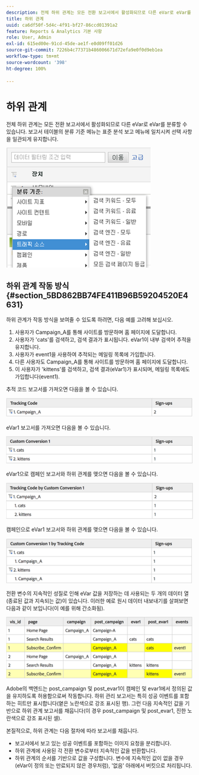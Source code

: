 ```yaml
---
description: 전체 하위 관계는 모든 전환 보고서에서 활성화되므로 다른 eVar로 eVar를 분류할 수 있습니다. 보고서 테이블의 분류 기준 메뉴는 표준 분석 보고 메뉴에 일치시켜 선택 사항을 일관되게 유지합니다.
title: 하위 관계
uuid: ca6df50f-5d4c-4f91-bf27-86ccd01391a2
feature: Reports & Analytics 기본 사항
role: User, Admin
exl-id: 615ed00e-91cd-45de-ae1f-e0d09ff01d26
source-git-commit: 7226b4c77371b486006671d72efa9e0f0d9eb1ea
workflow-type: tm+mt
source-wordcount: '398'
ht-degree: 100%

---
```


# 하위 관계

전체 하위 관계는 모든 전환 보고서에서 활성화되므로 다른 eVar로 eVar를 분류할 수 있습니다. 보고서 테이블의 분류 기준 메뉴는 표준 분석 보고 메뉴에 일치시켜 선택 사항을 일관되게 유지합니다.

![](assets/subrelations.png)

## 하위 관계 작동 방식 {#section_5BD862BB74FE411B96B59204520E4631}

하위 관계가 작동 방식을 보여줄 수 있도록 하려면, 다음 예를 고려해 보십시오.

1. 사용자가 Campaign_A를 통해 사이트를 방문하며 홈 페이지에 도달합니다.
1. 사용자가 &#39;cats&#39;를 검색하고, 검색 결과가 표시됩니다. eVar1이 내부 검색어 추적을 유지합니다.
1. 사용자가 event1을 사용하여 추적되는 메일링 목록에 가입합니다.
1. 다른 사용자도 Campaign_A를 통해 사이트를 방문하며 홈 페이지에 도달합니다.
1. 이 사용자가 &#39;kittens&#39;를 검색하고, 검색 결과(eVar1)가 표시되며, 메일링 목록에도 가입합니다(event1).

추적 코드 보고서를 가져오면 다음을 볼 수 있습니다.

![](assets/subrel_1.png)

eVar1 보고서를 가져오면 다음을 볼 수 있습니다.

![](assets/subrel_2.png)

eVar1으로 캠페인 보고서와 하위 관계를 맺으면 다음을 볼 수 있습니다.

![](assets/subrel_3.png)

캠페인으로 eVar1 보고서와 하위 관계를 맺으면 다음을 볼 수 있습니다.

![](assets/subrel_4.png)

전환 변수의 지속적인 성질로 인해 eVar 값을 저장하는 데 사용되는 두 개의 데이터 열(종료된 값과 지속되는 값)이 있습니다. 이러한 예로 원시 데이터 내보내기를 살펴보면 다음과 같이 보입니다(이 예를 위해 간소화됨).

![](assets/subrel_5.png)

Adobe의 백엔드는 post_campaign 및 post_evar1이 캠페인 및 evar1에서 정의된 값을 유지하도록 허용함으로써 작동합니다. 하위 관리 보고서는 특히 성공 이벤트를 포함하는 히트만 표시합니다(옅은 노란색으로 강조 표시된 행). 그런 다음 지속적인 값을 기반으로 하위 관계 보고서를 채웁니다(이 경우 post_campaign 및 post_evar1, 진한 노란색으로 강조 표시된 셀).

본질적으로, 하위 관계는 다음 절차에 따라 보고서를 채웁니다.

* 보고서에서 보고 있는 성공 이벤트를 포함하는 이미지 요청을 분리합니다.
* 하위 관계에 사용된 각 전환 변수로부터 지속적인 값을 반환합니다.
* 하위 관계의 순서를 기반으로 값을 구성합니다. 변수에 지속적인 값이 없을 경우(eVar이 정의 또는 만료되지 않은 경우처럼), &#39;없음&#39; 아래에서 버킷으로 처리됩니다.
